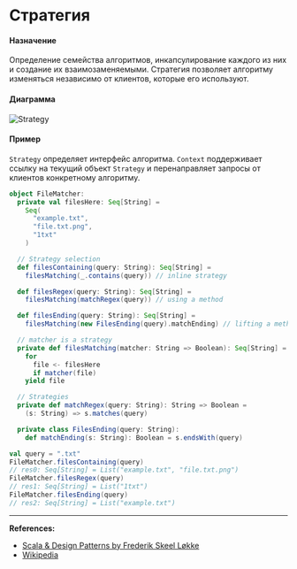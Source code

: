 # Стратегия

#### Назначение

Определение семейства алгоритмов, инкапсулирование каждого из них и создание их взаимозаменяемыми. 
Стратегия позволяет алгоритму изменяться независимо от клиентов, которые его используют.

#### Диаграмма

![Strategy](https://upload.wikimedia.org/wikipedia/ru/4/4c/Strategy_pattern.PNG)

#### Пример

`Strategy` определяет интерфейс алгоритма. 
`Context` поддерживает ссылку на текущий объект `Strategy` и перенаправляет запросы от клиентов конкретному алгоритму.

```scala
object FileMatcher:
  private val filesHere: Seq[String] =
    Seq(
      "example.txt",
      "file.txt.png",
      "1txt"
    )

  // Strategy selection
  def filesContaining(query: String): Seq[String] =
    filesMatching(_.contains(query)) // inline strategy

  def filesRegex(query: String): Seq[String] =
    filesMatching(matchRegex(query)) // using a method

  def filesEnding(query: String): Seq[String] =
    filesMatching(new FilesEnding(query).matchEnding) // lifting a method

  // matcher is a strategy
  private def filesMatching(matcher: String => Boolean): Seq[String] =
    for
      file <- filesHere
      if matcher(file)
    yield file

  // Strategies
  private def matchRegex(query: String): String => Boolean =
    (s: String) => s.matches(query)

  private class FilesEnding(query: String):
    def matchEnding(s: String): Boolean = s.endsWith(query)
```

```scala
val query = ".txt"
FileMatcher.filesContaining(query)
// res0: Seq[String] = List("example.txt", "file.txt.png")
FileMatcher.filesRegex(query)
// res1: Seq[String] = List("1txt")
FileMatcher.filesEnding(query)
// res2: Seq[String] = List("example.txt")
```


---

**References:**
- [Scala & Design Patterns by Frederik Skeel Løkke](https://www.scala-lang.org/old/sites/default/files/FrederikThesis.pdf)
- [Wikipedia](https://ru.wikipedia.org/wiki/%D0%A1%D1%82%D1%80%D0%B0%D1%82%D0%B5%D0%B3%D0%B8%D1%8F_(%D1%88%D0%B0%D0%B1%D0%BB%D0%BE%D0%BD_%D0%BF%D1%80%D0%BE%D0%B5%D0%BA%D1%82%D0%B8%D1%80%D0%BE%D0%B2%D0%B0%D0%BD%D0%B8%D1%8F))
